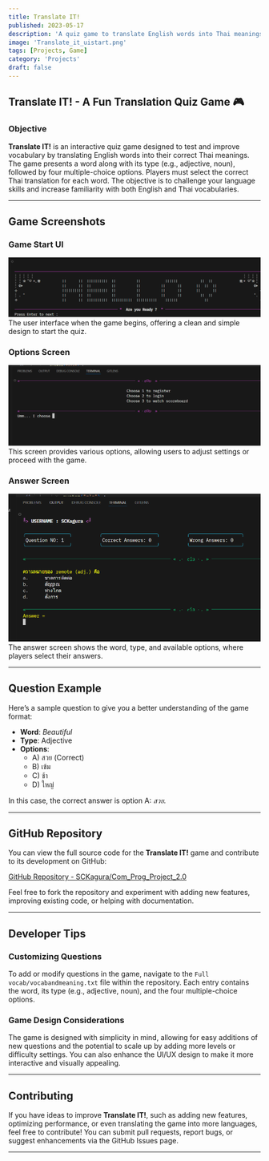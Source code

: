 ```yaml
---
title: Translate IT!
published: 2023-05-17
description: 'A quiz game to translate English words into Thai meanings.'
image: 'Translate_it_uistart.png'
tags: [Projects, Game]
category: 'Projects'
draft: false
---
```


## Translate IT! - A Fun Translation Quiz Game 🎮

### Objective
**Translate IT!** is an interactive quiz game designed to test and improve vocabulary by translating English words into their correct Thai meanings. The game presents a word along with its type (e.g., adjective, noun), followed by four multiple-choice options. Players must select the correct Thai translation for each word. The objective is to challenge your language skills and increase familiarity with both English and Thai vocabularies.

---

## Game Screenshots

### Game Start UI
![Game Start](Translate_it_uistart.png)
The user interface when the game begins, offering a clean and simple design to start the quiz.

### Options Screen
![Options Screen](Translate_it_options.png)
This screen provides various options, allowing users to adjust settings or proceed with the game.

### Answer Screen
![Answer Screen](Translate_it_answer.png)
The answer screen shows the word, type, and available options, where players select their answers.

---

## Question Example

Here’s a sample question to give you a better understanding of the game format:

- **Word**: *Beautiful*  
- **Type**: Adjective  
- **Options**:
  - A) สวย (Correct)
  - B) เข้ม
  - C) ช้า
  - D) ใหญ่

In this case, the correct answer is option A: *สวย*.

---

## GitHub Repository

You can view the full source code for the **Translate IT!** game and contribute to its development on GitHub:

[GitHub Repository - SCKagura/Com_Prog_Project_2.0](https://github.com/SCKagura/Com_Prog_Project_2.0)

Feel free to fork the repository and experiment with adding new features, improving existing code, or helping with documentation.

---

## Developer Tips

### Customizing Questions
To add or modify questions in the game, navigate to the `Full vocab/vocabandmeaning.txt` file within the repository. Each entry contains the word, its type (e.g., adjective, noun), and the four multiple-choice options.

### Game Design Considerations
The game is designed with simplicity in mind, allowing for easy additions of new questions and the potential to scale up by adding more levels or difficulty settings. You can also enhance the UI/UX design to make it more interactive and visually appealing.

---

## Contributing

If you have ideas to improve **Translate IT!**, such as adding new features, optimizing performance, or even translating the game into more languages, feel free to contribute! You can submit pull requests, report bugs, or suggest enhancements via the GitHub Issues page.

---
